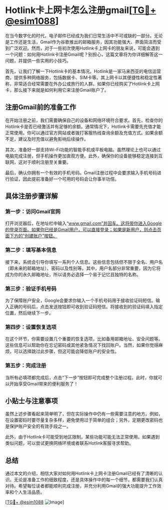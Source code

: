 # Hotlink卡上网卡怎么注册gmail[[TG💪+ @esim1088](https://t.me/s/esim1088)]

在当今数字化的时代，电子邮件已经成为我们日常生活中不可或缺的一部分。无论是工作还是生活，Gmail作为谷歌推出的邮箱服务，因其功能强大、界面简洁而受到广泛欢迎。然而，对于一些初次使用Hotlink卡上网卡的朋友来说，可能会遇到一个问题：如何用Hotlink卡注册Gmail呢？别担心，这篇文章将为你详细解答这一问题，并提供一些实用的小技巧。

首先，让我们了解一下Hotlink卡的基本情况。Hotlink是一家马来西亚的电信运营商，提供多种网络服务，包括数据卡、SIM卡等。其上网卡以其便捷性和稳定性著称，非常适合经常需要在外办公或旅行的人群。如果你已经购买了Hotlink卡上网卡，那么接下来就是如何利用它来注册Gmail账户了。

## 注册Gmail前的准备工作

在开始注册之前，我们需要确保自己的设备和网络环境符合要求。首先，检查你的Hotlink卡是否已经激活并有足够的余额。通常情况下，Hotlink卡需要先充值才能正常使用。你可以通过官方网站或者拨打客服热线查询余额及充值方式。如果余额不足，建议及时充值以避免影响后续操作。

其次，准备好一部支持Wi-Fi功能的智能手机或平板电脑。虽然理论上也可以通过电脑完成注册，但手机操作更加直观方便。此外，确保你的设备能够稳定连接到互联网，这对于顺利注册至关重要。

最后，确认你拥有一个有效的手机号码。Gmail注册过程中会要求输入手机号码进行验证，因此提前准备好一个可用的号码会让你事半功倍。

## 具体注册步骤详解

### 第一步：访问Gmail官网

打开浏览器后，在地址栏中输入“www.gmail.com”并回车。这将带你进入Google的登录页面。如果你已经是Gmail用户，可以直接登录；如果是新用户，则点击页面下方的“创建账户”按钮。

### 第二步：填写基本信息

接下来，系统会引导你填写一系列个人信息。这些信息包括但不限于全名、用户名（即未来的邮箱地址）、密码以及性别等。其中，用户名部分非常重要，因为它将成为你的永久邮箱地址，所以请务必选择一个易于记忆且独特的名称。

### 第三步：验证手机号码

为了保障账户安全，Google会要求你输入一个手机号码用于接收验证码短信。输入正确的号码后，点击发送按钮即可收到验证码短信。将接收到的验证码填入指定位置，然后继续下一步。

### 第四步：设置恢复选项

在这个环节，你需要设置几个重要的恢复选项，比如备用邮箱地址、安全问题等。这些信息可以帮助你在忘记密码或其他紧急情况下找回账户。当然，如果你觉得麻烦，可以选择跳过此步骤，但这可能会降低账户的安全性。

### 第五步：完成注册

当所有必填项都完成后，点击“下一步”按钮即可完成整个注册过程。此时，你就可以开始享受Gmail带来的便利服务了！

## 小贴士与注意事项

虽然上述步骤看起来简单明了，但在实际操作中仍有一些需要注意的地方。例如，在设置密码时要尽量复杂多样，避免使用过于简单的组合；另外，定期更改密码也是保护账户安全的有效手段之一。

此外，由于Hotlink卡可能受到地区限制，某些功能可能无法正常使用。如果遇到类似问题，可以尝试更换网络环境或者联系Hotlink客服寻求帮助。

## 总结

通过本文的介绍，相信大家对如何用Hotlink卡上网卡注册Gmail已经有了清晰的认识。无论是准备工作的细致程度，还是具体操作中的每一个细节，都需要我们认真对待。希望每位读者都能顺利完成注册，并充分利用Gmail的强大功能提升工作效率和个人生活品质。

[[TG💪+ @esim1088](https://t.me/s/esim1088) ![Image](https://i.postimg.cc/4NQfJmqS/Snipaste-2025-05-13-00-14-12.png)]